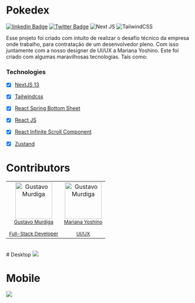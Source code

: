 # Pokedex


[![linkedin Badge](https://img.shields.io/badge/LinkedIn-0077B5?style=for-the-badge&logo=linkedin&logoColor=white)](https://www.linkedin.com/in/gustavo-murdiga-055470178/)
[![Twitter Badge](https://img.shields.io/badge/Twitter-1DA1F2?style=for-the-badge&logo=twitter&logoColor=white)](https://twitter.com/GuMurdiga)
![Next JS](https://img.shields.io/badge/Next-black?style=for-the-badge&logo=next.js&logoColor=white)
![TailwindCSS](https://img.shields.io/badge/tailwindcss-%2338B2AC.svg?style=for-the-badge&logo=tailwind-css&logoColor=white)


<p>
 Esse projeto foi criado com intuito de realizar o desafio técnico da empresa onde trabalho, para contratação de um desenvolvedor pleno. Com isso juntamente com a nosso designer de UI/UX a Mariana Yoshino. Este foi criado com algumas maravilhosas tecnologias. Tais como: 
 </p>

### Technologies

 - [x] <a href="https://nextjs.org/">NextJS 13</a>
 - [x] <a href="https://tailwindcss.com/">Tailwindcss</a>
 - [x] <a href="https://react-spring.bottom-sheet.dev/">React Spring Bottom Sheet</a>
 - [x] <a href="https://react.dev/">React JS</a>
 - [x] <a href="https://github.com/ankeetmaini/react-infinite-scroll-component">React Infinite Scroll Component</a>
 - [x] <a href="https://zustand-demo.pmnd.rs/">Zustand</a>


# Contributors

<table>
  <tr>
    <td align="center">
        <img src="https://avatars.githubusercontent.com/u/74632138?v=4" width="100px;" alt="Gustavo Murdiga"/><br>
          <sub>
              <a href="https://www.linkedin.com/in/gustavo-murdiga-055470178/">
                <div> Gustavo Murdiga </div><br/>
                <div> Full-Stack Developer</div>
            </div>
        </sub>
      </a>
    </td>
    <td align="center">
        <img src="https://media.licdn.com/dms/image/D4D03AQHp4ysVdSCQSA/profile-displayphoto-shrink_800_800/0/1680115683149?e=1697068800&v=beta&t=uQb_uNE1IV_LlDUZpYWdzvBIDQVW0SlSvtDGusTL9kY" width="100px;" alt="Gustavo Murdiga"/><br>
        <sub>
             <a href="https://www.linkedin.com/in/mariana-yoshino/?trk=public_profile_browsemap&originalSubdomain=br">
                <div> Mariana Yoshino</div><br/>
                <div>UI/UX </div>
            </div>
        </sub>
      </a>
    </td>
  </tr>
</table>
<br/>
# Desktop
<img src="./src/app/assets/readme/template.gif"/>

# Mobile
<img src="./src/app/assets/readme/mobile.gif"/>


